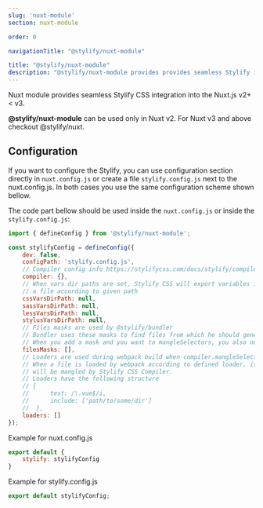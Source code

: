 ```yaml
---
slug: 'nuxt-module'
section: nuxt-module

order: 0

navigationTitle: "@stylify/nuxt-module"

title: "@stylify/nuxt-module"
description: "@stylify/nuxt-module provides provides seamless Stylify integration into the Nuxt.js."
---
```



Nuxt module provides seamless Stylify CSS integration into the Nuxt.js v2+ < v3.

<note>
	<strong>@stylify/nuxt-module</strong> can be used only in Nuxt v2. For Nuxt v3 and above checkout <nuxt-link to="/docs/nuxt">@stylify/nuxt</nuxt-link>.
</note>

<docs-section>
<template #description>

## Installation
Nuxt module can be installed only via CLI like NPM or Yarn:

</template>
<template #code>

```bash
yarn add -D @stylify/nuxt-module
npm i -D @stylify/nuxt-module
```

</template>
</docs-section>

<docs-section>
<template #description>

## Usage
Add a buildModule into the `nuxt.config.js`:

</template>
<template #code>

```js
buildModules: [
	'@stylify/nuxt-module'
]
```

</template>
</docs-section>

## Configuration

If you want to configure the Stylify, you can use configuration section directly in `nuxt.config.js` or create a file `stylify.config.js` next to the nuxt.config.js. In both cases you use the same configuration scheme shown bellow.

The code part bellow should be used inside the `nuxt.config.js` or inside the `stylify.config.js`:
```js
import { defineConfig } from '@stylify/nuxt-module';

const stylifyConfig = defineConfig({
	dev: false,
	configPath: 'stylify.config.js',
	// Compiler config info https://stylifycss.com/docs/stylify/compiler
	compiler: {},
	// When vars dir paths are set, Stylify CSS will export variables into
	// a file according to given path
	cssVarsDirPath: null,
	sassVarsDirPath: null,
	lessVarsDirPath: null,
	stylusVarsDirPath: null,
	// Files masks are used by @stylify/bundler
	// Bundler uses these masks to find files from which he should generate css
	// When you add a mask and you want to mangleSelectors, you also need to add appropriate loader. See bellow
	filesMasks: [],
	// Loaders are used during webpack build when compiler.mangleSelectors are set to true and when nuxt runs production build
	// When a file is loaded by webpack according to defined loader, it's content
	// will be mangled by Stylify CSS Compiler.
	// Loaders have the following structure
	// {
	//		test: /\.vue$/i,
	//		include: ['path/to/some/dir']
	//	},
	loaders: []
});
```

Example for nuxt.config.js
```js
export default {
	stylify: stylifyConfig
}
```

Example for stylify.config.js
```js
export default stylifyConfig;
```
